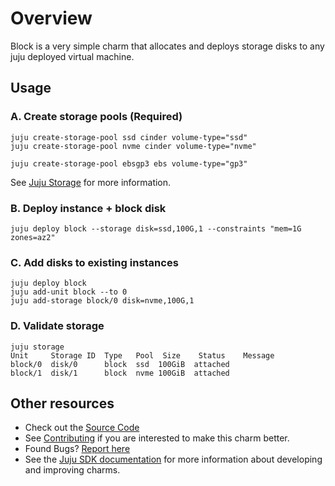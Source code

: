 # Overview

Block is a very simple charm that allocates and deploys storage disks to any juju deployed virtual machine.

## Usage

### A. Create storage pools (Required)

```
juju create-storage-pool ssd cinder volume-type="ssd"
juju create-storage-pool nvme cinder volume-type="nvme"
```
```
juju create-storage-pool ebsgp3 ebs volume-type="gp3"
```

See [Juju Storage](https://juju.is/docs/olm/storage) for more information.


### B. Deploy instance + block disk

```
juju deploy block --storage disk=ssd,100G,1 --constraints "mem=1G zones=az2"
```

### C. Add disks to existing instances

```
juju deploy block
juju add-unit block --to 0
juju add-storage block/0 disk=nvme,100G,1
```

### D. Validate storage

```
juju storage
Unit     Storage ID  Type   Pool  Size    Status    Message
block/0  disk/0      block  ssd  100GiB  attached  
block/1  disk/1      block  nvme 100GiB  attached  
```

## Other resources

- Check out the [Source Code](https://github.com/alanbach/charm-block)
- See [Contributing](https://github.com/alanbach/charm-block/blob/main/CONTRIBUTING.md) if you are interested to make this charm better.
- Found Bugs? [Report here](https://github.com/alanbach/charm-block/issues)
- See the [Juju SDK documentation](https://juju.is/docs/sdk) for more information about developing and improving charms.

